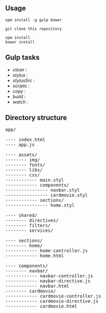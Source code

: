 ## Usage

```
npm install -g gulp bower
```

```
git clone this repository
```

```
npm install
bower install
```

## Gulp tasks
* *clean* : 
* *stylus* : 
* *stylusSrc* : 
* *scripts* : 
* *copy* : 
* *build* : 
* *watch* : 

## Directory structure
<pre>
app/

---- index.html
---- app.js

---- assets/
-------- img/
-------- fonts/
-------- libs/
-------- css/
------------ main.styl
------------ components/
---------------- navbar.styl
---------------- cardmovie.styl
------------ sections/
---------------- home.styl

---- shared/
-------- directives/
-------- filters/
-------- services/

---- sections/
-------- home/
------------ home-controller.js
------------ home.html

---- components/
-------- navbar/
------------ navbar-controller.js
------------ navbar-directive.js
------------ navbar.html
-------- cardmovie/
------------ cardmovie-controller.js
------------ cardmovie-directive.js
------------ cardmovie.html
</pre>